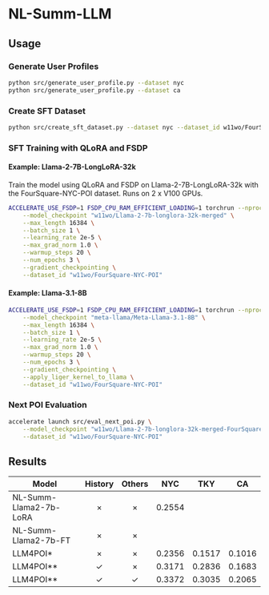 # NL-Summ-LLM

## Usage

### Generate User Profiles

```sh
python src/generate_user_profile.py --dataset nyc
python src/generate_user_profile.py --dataset ca
```

### Create SFT Dataset

```sh
python src/create_sft_dataset.py --dataset nyc --dataset_id w11wo/FourSquare-NYC-POI
```

### SFT Training with QLoRA and FSDP

#### Example: Llama-2-7B-LongLoRA-32k

Train the model using QLoRA and FSDP on Llama-2-7B-LongLoRA-32k with the FourSquare-NYC-POI dataset. Runs on 2 x V100 GPUs.

```sh
ACCELERATE_USE_FSDP=1 FSDP_CPU_RAM_EFFICIENT_LOADING=1 torchrun --nproc_per_node=2 src/train_sft_qlora_fsdp.py \
    --model_checkpoint "w11wo/Llama-2-7b-longlora-32k-merged" \
    --max_length 16384 \
    --batch_size 1 \
    --learning_rate 2e-5 \
    --max_grad_norm 1.0 \
    --warmup_steps 20 \
    --num_epochs 3 \
    --gradient_checkpointing \
    --dataset_id "w11wo/FourSquare-NYC-POI"
```

#### Example: Llama-3.1-8B

```sh
ACCELERATE_USE_FSDP=1 FSDP_CPU_RAM_EFFICIENT_LOADING=1 torchrun --nproc_per_node=2 src/train_sft_qlora_fsdp.py \
    --model_checkpoint "meta-llama/Meta-Llama-3.1-8B" \
    --max_length 16384 \
    --batch_size 1 \
    --learning_rate 2e-5 \
    --max_grad_norm 1.0 \
    --warmup_steps 20 \
    --num_epochs 3 \
    --gradient_checkpointing \
    --apply_liger_kernel_to_llama \
    --dataset_id "w11wo/FourSquare-NYC-POI"
```

### Next POI Evaluation

```sh
accelerate launch src/eval_next_poi.py \
    --model_checkpoint "w11wo/Llama-2-7b-longlora-32k-merged-FourSquare-NYC-POI" \
    --dataset_id "w11wo/FourSquare-NYC-POI"
```

## Results

| Model                  | History | Others |  NYC   |  TKY   |   CA   |
| ---------------------- | :-----: | :----: | :----: | :----: | :----: |
| NL-Summ-Llama2-7b-LoRA |    ×    |   ×    | 0.2554 |        |        |
| NL-Summ-Llama2-7b-FT   |    ×    |   ×    |        |        |        |
| LLM4POI*               |    ×    |   ×    | 0.2356 | 0.1517 | 0.1016 |
| LLM4POI**              |    ✓    |   ×    | 0.3171 | 0.2836 | 0.1683 |
| LLM4POI**              |    ✓    |   ✓    | 0.3372 | 0.3035 | 0.2065 |